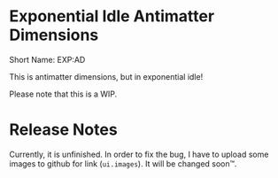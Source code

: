# Exponential Idle Antimatter Dimensions
Short Name: EXP:AD

This is antimatter dimensions, but in exponential idle!

Please note that this is a WIP.

# Release Notes

Currently, it is unfinished. In order to fix the bug, I have to upload some images to github for link (`ui.images`). It will be changed soon™.
